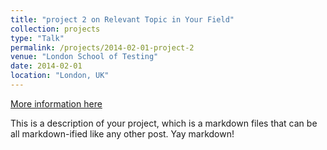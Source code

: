 ```yaml
---
title: "project 2 on Relevant Topic in Your Field"
collection: projects
type: "Talk"
permalink: /projects/2014-02-01-project-2
venue: "London School of Testing"
date: 2014-02-01
location: "London, UK"
---
```


[More information here](http://example2.com)

This is a description of your project, which is a markdown files that can be all markdown-ified like any other post. Yay markdown!
